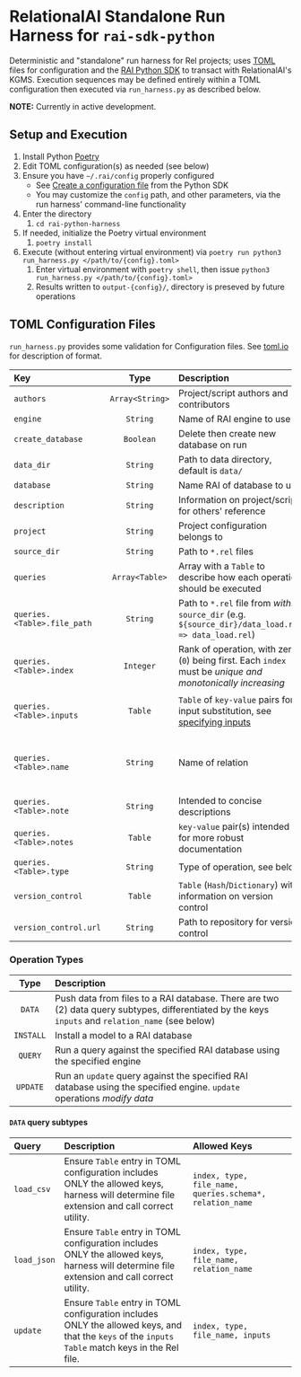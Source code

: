 # RelationalAI Standalone Run Harness for `rai-sdk-python`
Deterministic and "standalone" run harness for Rel projects; uses [TOML][tomlio] files for configuration and the [RAI Python SDK][raisdkpython] to transact with RelationalAI's KGMS. Execution sequences may be defined entirely within a TOML configuration then executed via `run_harness.py` as described below.

**NOTE:** Currently in active development.

## Setup and Execution
1. Install Python [Poetry][pypoetry]
1. Edit TOML configuration(s) as needed (see below)
1. Ensure you have `~/.rai/config` properly configured
   - See [Create a configuration file](https://github.com/relationalai/rai-sdk-python#create-a-configuration-file) from the Python SDK
   - You may customize the `config` path, and other parameters, via the run harness' command-line functionality
1. Enter the directory
   1. `cd rai-python-harness`
1. If needed, initialize the Poetry virtual environment
   1. `poetry install`
1. Execute (without entering virtual environment) via `poetry run python3 run_harness.py </path/to/{config}.toml>`
   1. Enter virtual environment with `poetry shell`, then issue `python3 run_harness.py </path/to/{config}.toml>`
   1. Results written to `output-{config}/`, directory is preseved by future operations
   
## TOML Configuration Files
`run_harness.py` provides some validation for Configuration files. See [toml.io][tomlio] for description of format.

| Key                         | Type            | Description                                                                                                | Required?                                      |
|:----------------------------|:---------------:|:-----------------------------------------------------------------------------------------------------------|:----------------------------------------------:|
| `authors`                   | `Array<String>` | Project/script authors and contributors                                                                    | `Y`                                            |
| `engine`                    | `String`        | Name of RAI engine to use                                                                                  | `Y`                                            |
| `create_database`           | `Boolean`       | Delete then create new database on run                                                                     | `Y`                                            |
| `data_dir`                  | `String`        | Path to data directory, default is `data/`                                                                 | `Y`                                            |
| `database`                  | `String`        | Name RAI of database to use                                                                                | `Y`                                            |
| `description`               | `String`        | Information on project/script for others' reference                                                        | `Y`                                            |
| `project`                   | `String`        | Project configuration belongs to                                                                           | `Y`                                            |
| `source_dir`                | `String`        | Path to `*.rel` files                                                                                      | `Y`                                            |
| `queries`                   | `Array<Table>`  | Array with a `Table` to describe how each operation should be executed                                     | `Y`                                            |
| `queries.<Table>.file_path` | `String`        | Path to `*.rel` file from _within_ `source_dir` (e.g. `${source_dir}/data_load.rel => data_load.rel`)      | `ALL queries`                                  |
| `queries.<Table>.index`     | `Integer`       | Rank of operation, with zero (`0`) being first. Each `index` must be _unique and monotonically increasing_ | `ALL queries`                                  |
| `queries.<Table>.inputs`    | `Table`         | `Table` of `key-value` pairs for input substitution, see [specifying inputs][raiinputs]                    | `DATA queries` using `update`                  |
| `queries.<Table>.name`      | `String`        | Name of relation                                                                                           | `DATA queries` using `load_csv` or `load_json` |
| `queries.<Table>.note`      | `String`        | Intended to concise descriptions                                                                           |                                                |
| `queries.<Table>.notes`     | `Table`         | `key-value` pair(s) intended for more robust documentation                                                 |                                                |
| `queries.<Table>.type`      | `String`        | Type of operation, see below                                                                               | `ALL queries`                                  |
| `version_control`           | `Table`         | `Table` (`Hash`/`Dictionary`) with information on version control                                          | `Y`                                            |
| `version_control.url`       | `String`        | Path to repository for version control                                                                     | `Y`                                            |

### Operation Types
| Type      | Description                                                                                                                                        |
|:---------:|:---------------------------------------------------------------------------------------------------------------------------------------------------|
| `DATA`    | Push data from files to a RAI database. There are two (2) data query subtypes, differentiated by the keys `inputs` and `relation_name` (see below) |
| `INSTALL` | Install a model to a RAI database                                                                                                                  |
| `QUERY`   | Run a query against the specified RAI database using the specified engine                                                                          |
| `UPDATE`  | Run an `update` query against the specified RAI database using the specified engine. `update` operations _modify data_                             |

#### `DATA` query subtypes
| Query       | Description                                                                                                                                        | Allowed Keys                                             |
|:------------|:---------------------------------------------------------------------------------------------------------------------------------------------------|:---------------------------------------------------------|
| `load_csv`  | Ensure `Table` entry in TOML configuration includes ONLY the allowed keys, harness will determine file extension and call correct utility.         | `index, type, file_name, queries.schema*, relation_name` |
| `load_json` | Ensure `Table` entry in TOML configuration includes ONLY the allowed keys, harness will determine file extension and call correct utility.         | `index, type, file_name, relation_name`                  |
| `update`    | Ensure `Table` entry in TOML configuration includes ONLY the allowed keys, and that the `keys` of the `inputs` `Table` match keys in the Rel file. | `index, type, file_name, inputs`                         |

[pypoetry]: https://python-poetry.org/
[raiinputs]: https://docs.relational.ai/rkgms/sdk/python-sdk#specifying-inputs
[raisdkpython]: https://github.com/RelationalAI/rai-sdk-python
[tomlio]: https://toml.io/

